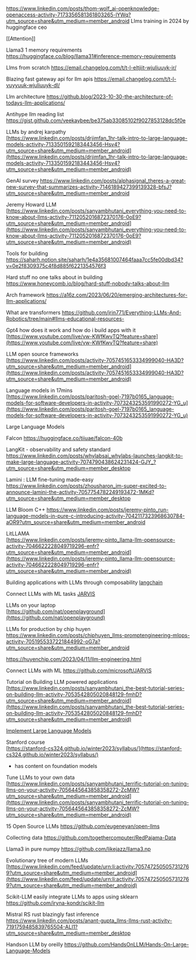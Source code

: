 https://www.linkedin.com/posts/thom-wolf_ai-openknowledge-openaccess-activity-7173356581361803265-lYWq?utm_source=share&utm_medium=member_android
Llms training in 2024 by huggingface ceo

[[Attention]]

Llama3 1 memory requirements
https://huggingface.co/blog/llama31#inference-memory-requirements

Llms from scratch
https://email.changelog.com/t/t-l-eltjiit-wjuliuuyk-ir/

Blazing fast gateway api for llm apis
https://email.changelog.com/t/t-l-vuyyuuk-wjuliuuyk-dl/

Llm architecture
https://github.blog/2023-10-30-the-architecture-of-todays-llm-applications/

Antihype llm reading list
https://gist.github.com/veekaybee/be375ab33085102f9027853128dc5f0e

LLMs by andrej karpathy  
[https://www.linkedin.com/posts/drjimfan_1hr-talk-intro-to-large-language-models-activity-7133501592183443456-Hsv4?utm_source=share&utm_medium=member_android](https://www.linkedin.com/posts/drjimfan_1hr-talk-intro-to-large-language-models-activity-7133501592183443456-Hsv4?utm_source=share&utm_medium=member_android)

GenAI survey
https://www.linkedin.com/posts/alphasignal_theres-a-great-new-survey-that-summarizes-activity-7146189427399139328-bfsJ?utm_source=share&utm_medium=member_android

Jeremy Howard LLM  
[https://www.linkedin.com/posts/sanyambhutani_everything-you-need-to-know-about-llms-activity-7112052016872370176-0oE9?utm_source=share&utm_medium=member_android](https://www.linkedin.com/posts/sanyambhutani_everything-you-need-to-know-about-llms-activity-7112052016872370176-0oE9?utm_source=share&utm_medium=member_android)

Tools for building
https://saharh.notion.site/saharh/1e4a35681007464faaa7cc5fe00dbd34?v=0e2f8309375c4f8d885f6221354576f3

Hard stuff no one talks about in building
https://www.honeycomb.io/blog/hard-stuff-nobody-talks-about-llm

Arch framework
https://a16z.com/2023/06/20/emerging-architectures-for-llm-applications/

What are transformers
https://github.com/jrin771/Everything-LLMs-And-Robotics/tree/main#llms-educational-resources-

Gpt4 how does it work and how do i build apps with it  
[https://www.youtube.com/live/vw-KWfKwvTQ?feature=share](https://www.youtube.com/live/vw-KWfKwvTQ?feature=share)

LLM open source frameworks  
[https://www.linkedin.com/posts/activity-7057451653334999040-HA3D?utm_source=share&utm_medium=member_android](https://www.linkedin.com/posts/activity-7057451653334999040-HA3D?utm_source=share&utm_medium=member_android)

Language models in 17mins  
[https://www.linkedin.com/posts/paritosh-goel-7197b0165_language-models-for-software-developers-in-activity-7073243253591990272-YG_u](https://www.linkedin.com/posts/paritosh-goel-7197b0165_language-models-for-software-developers-in-activity-7073243253591990272-YG_u)

Large Language Models  

Falcon
https://huggingface.co/tiiuae/falcon-40b

LangKit - observability and safety standard
https://www.linkedin.com/posts/whylabsai_whylabs-launches-langkit-to-make-large-language-activity-7074790438624231424-GJY_?utm_source=share&utm_medium=member_desktop

Lamini : LLM fine-tuning made-easy
https://www.linkedin.com/posts/zhousharon_im-super-excited-to-announce-lamini-the-activity-7057754782249193472-1MKd?utm_source=share&utm_medium=member_desktop

LLM Bloom C++
https://www.linkedin.com/posts/jeremy-pinto_run-language-models-in-pure-c-introducing-activity-7042117323968630784-aOR9?utm_source=share&utm_medium=member_android

LitLLAMA  
[https://www.linkedin.com/posts/jeremy-pinto_llama-llm-opensource-activity-7046622228049719296-enfr?utm_source=share&utm_medium=member_android](https://www.linkedin.com/posts/jeremy-pinto_llama-llm-opensource-activity-7046622228049719296-enfr?utm_source=share&utm_medium=member_android)

Building applications with LLMs through composability
[langchain](https://github.com/hwchase17/langchain)

Connect LLMs with ML tasks
[JARVIS](https://github.com/microsoft/JARVIS)

LLMs on your laptop  
[https://github.com/nat/openplayground](https://github.com/nat/openplayground)

LLMs for production by chip huyen
https://www.linkedin.com/posts/chiphuyen_llms-promptengineering-mlops-activity-7051955337221844992-oG7a?utm_source=share&utm_medium=member_android

https://huyenchip.com/2023/04/11/llm-engineering.html

Connect LLMs with ML
https://github.com/microsoft/JARVIS

Tutorial on Building LLM powered applications  
[https://www.linkedin.com/posts/sanyambhutani_the-best-tutorial-series-on-building-llm-activity-7053542805020848129-fmhD?utm_source=share&utm_medium=member_android](https://www.linkedin.com/posts/sanyambhutani_the-best-tutorial-series-on-building-llm-activity-7053542805020848129-fmhD?utm_source=share&utm_medium=member_android)

[Implement Large Language Models](https://www.linkedin.com/posts/yijing-barry-zhang_as-a-llm-practioner-this-is-my-current-framework-activity-7051010639225319424-rqk1?utm_source=share&utm_medium=member_desktop)

Stanford course  
[https://stanford-cs324.github.io/winter2023/syllabus/](https://stanford-cs324.github.io/winter2023/syllabus/)
- has content on foundation models

Tune LLMs to your own data  
[https://www.linkedin.com/posts/sanyambhutani_terrific-tutorial-on-tuning-llms-on-your-activity-7056445643858358272-ZcMW?utm_source=share&utm_medium=member_android](https://www.linkedin.com/posts/sanyambhutani_terrific-tutorial-on-tuning-llms-on-your-activity-7056445643858358272-ZcMW?utm_source=share&utm_medium=member_android)

15 Open Source LLMs
https://github.com/eugeneyan/open-llms

Collecting data
https://github.com/togethercomputer/RedPajama-Data

Llama3 in pure numpy
https://github.com/likejazz/llama3.np

Evolutionary tree of modern LLMs  
[https://www.linkedin.com/feed/update/urn:li:activity:7057472505057312769?utm_source=share&utm_medium=member_android](https://www.linkedin.com/feed/update/urn:li:activity:7057472505057312769?utm_source=share&utm_medium=member_android)

Scikit-LLM easily integrate LLMs to apps using sklearn
https://github.com/iryna-kondr/scikit-llm

Mistral RS rust blazingly fast inference
https://www.linkedin.com/posts/anant-gupta_llms-llms-rust-activity-7191759485839765504-ALI1?utm_source=share&utm_medium=member_desktop

Handson LLM by oreilly
https://github.com/HandsOnLLM/Hands-On-Large-Language-Models